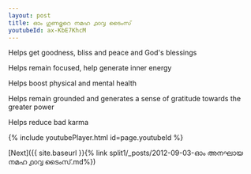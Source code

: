 ```yaml
---
layout: post
title: ഓം ഗുണഭൃറെ നമഹ ൧൦൮ ടൈംസ്
youtubeId: ax-KbE7KhcM
---
```

 
 
Helps get goodness, bliss and peace and God's blessings
 
Helps remain focused, help generate inner energy 
 
Helps boost physical and mental health 
 
Helps remain grounded and generates a sense of gratitude towards the greater power 
 
Helps reduce bad karma
 
 
 
 


{% include youtubePlayer.html id=page.youtubeId %}
 
[Next]({{ site.baseurl }}{% link  split1/_posts/2012-09-03-ഓം അനഘായ നമഹ ൧൦൮ ടൈംസ്.md%})
 
